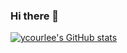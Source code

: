 ### Hi there 👋

[![ycourlee's GitHub stats](https://github-readme-stats.vercel.app/api?username=yalden&show_icons=true&count_private=true&hide=issues,contribs)](https://github.com/anuraghazra/github-readme-stats)


<!--
**yalden/yalden** is a ✨ _special_ ✨ repository because its `README.md` (this file) appears on your GitHub profile.

Here are some ideas to get you started:

- 🔭 I’m currently working on ...
- 🌱 I’m currently learning ...
- 👯 I’m looking to collaborate on ...
- 🤔 I’m looking for help with ...
- 💬 Ask me about ...
- 📫 How to reach me: ...
- 😄 Pronouns: ...
- ⚡ Fun fact: ...
-->
